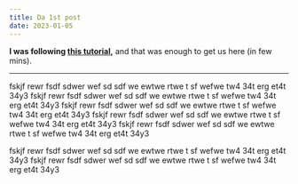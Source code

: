 ```yaml
---
title: Da 1st post
date: 2023-01-05 
---
```


**I was following [this tutorial](https://github.com/skills/github-pages),**
and that was enough to get us here (in few mins).

-----------------

fskjf rewr fsdf sdwer wef sd sdf we ewtwe rtwe t sf wefwe tw4 34t erg et4t 34y3
fskjf rewr fsdf sdwer wef sd sdf we ewtwe rtwe t sf wefwe tw4 34t erg et4t 34y3
fskjf rewr fsdf sdwer wef sd sdf we ewtwe rtwe t sf wefwe tw4 34t erg et4t 34y3
fskjf rewr fsdf sdwer wef sd sdf we ewtwe rtwe t sf wefwe tw4 34t erg et4t 34y3
fskjf rewr fsdf sdwer wef sd sdf we ewtwe rtwe t sf wefwe tw4 34t erg et4t 34y3

fskjf rewr fsdf sdwer wef sd sdf we ewtwe rtwe t sf wefwe tw4 34t erg et4t 34y3
fskjf rewr fsdf sdwer wef sd sdf we ewtwe rtwe t sf wefwe tw4 34t erg et4t 34y3
